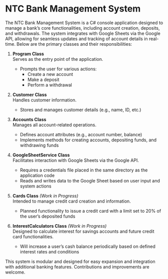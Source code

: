 # NTC Bank Management System

The NTC Bank Management System is a C# console application designed to manage a bank’s core functionalities, including account creation, deposits, and withdrawals. The system integrates with Google Sheets via the Google API, allowing for seamless updates and tracking of account details in real-time. Below are the primary classes and their responsibilities:

1. **Program Class**  
   Serves as the entry point of the application.  
   - Prompts the user for various actions:  
     - Create a new account  
     - Make a deposit  
     - Perform a withdrawal

2. **Customer Class**  
   Handles customer information.  
   - Stores and manages customer details (e.g., name, ID, etc.)

3. **Accounts Class**  
   Manages all account-related operations.  
   - Defines account attributes (e.g., account number, balance)  
   - Implements methods for creating accounts, depositing funds, and withdrawing funds

4. **GoogleSheetService Class**  
   Facilitates interaction with Google Sheets via the Google API.  
   - Requires a credentials file placed in the same directory as the application code  
   - Reads and writes data to the Google Sheet based on user input and system actions

5. **Cards Class** *(Work in Progress)*  
   Intended to manage credit card creation and information.  
   - Planned functionality to issue a credit card with a limit set to 20% of the user’s deposited funds

6. **InterestCalculators Class** *(Work in Progress)*  
   Designed to calculate interest for savings accounts and future credit card functionalities.  
   - Will increase a user’s cash balance periodically based on defined interest rates and conditions

This system is modular and designed for easy expansion and integration with additional banking features. Contributions and improvements are welcome.
